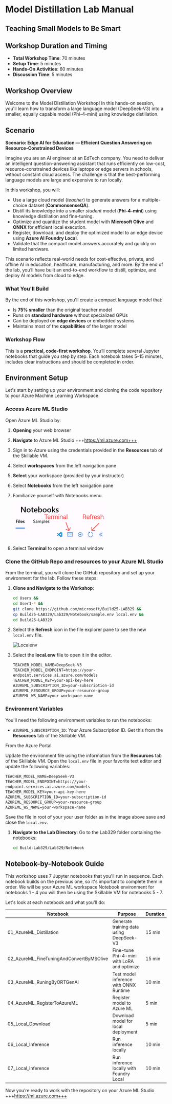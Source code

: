 # Model Distillation Lab Manual

## Teaching Small Models to Be Smart

## Workshop Duration and Timing
- **Total Workshop Time**: 70 minutes
- **Setup Time**: 5 minutes
- **Hands-On Activities**: 60 minutes
- **Discussion Time**: 5 minutes

## Workshop Overview

Welcome to the Model Distillation Workshop! In this hands-on session, you'll learn how to transform a large language model (DeepSeek-V3) into a smaller, equally capable model (Phi-4-mini) using knowledge distillation.

## Scenario

**Scenario: Edge AI for Education — Efficient Question Answering on Resource-Constrained Devices**

Imagine you are an AI engineer at an EdTech company. You need to deliver an intelligent question-answering assistant that runs efficiently on low-cost, resource-constrained devices like laptops or edge servers in schools, without constant cloud access. The challenge is that the best-performing language models are large and expensive to run locally.

In this workshop, you will:

- Use a large cloud model (*teacher*) to generate answers for a multiple-choice dataset (**CommonsenseQA**).
- Distill its knowledge into a smaller *student* model (**Phi-4-mini**) using knowledge distillation and fine-tuning.
- Optimize and quantize the student model with **Microsoft Olive** and **ONNX** for efficient local execution.
- Register, download, and deploy the optimized model to an edge device using **Azure AI Foundry Local**.
- Validate that the compact model answers accurately and quickly on limited hardware.

This scenario reflects real-world needs for cost-effective, private, and offline AI in education, healthcare, manufacturing, and more. By the end of the lab, you’ll have built an end-to-end workflow to distill, optimize, and deploy AI models from cloud to edge.

### What You'll Build

By the end of this workshop, you'll create a compact language model that:

- Is **75% smaller** than the original teacher model
- Runs on **standard hardware** without specialized GPUs
- Can be deployed on **edge devices** or embedded systems
- Maintains most of the **capabilities** of the larger model

### Workshop Flow

This is a **practical, code-first workshop**. You’ll complete several Jupyter notebooks that guide you step by step. Each notebook takes 5–15 minutes, includes clear instructions and should be completed in order.

## Environment Setup

Let's start by setting up your environment and cloning the code repository to your Azure Machine Learning Workspace.

### Access Azure ML Studio

Open Azure ML Studio by:

1. **Opening** your web browser
1. **Navigate** to Azure ML Studio +++https://ml.azure.com+++
2. Sign in to Azure using the credentials provided in the **Resources** tab of the Skillable VM.
3. Select **workspaces** from the left navigation pane
4. **Select** your workspace (provided by your instructor)
5. Select **Notebooks** from the left navigation pane
6. Familiarize yourself with Notebooks menu.

   ![Notebooks](./images/Notebooks_Menu.png)

7. Select **Terminal** to open a terminal window

### Clone the GitHub Repo and resources to your Azure ML Studio

From the terminal, you will clone the GitHub repository and set up your environment for the lab. Follow these steps:

1. **Clone and Navigate to the Workshop**: 

      ```bash
      cd Users &&
      cd User1-* &&
      git clone https://github.com/microsoft/Build25-LAB329 &&
      cp Build25-LAB329/Lab329/Notebook/sample.env local.env &&
      cd Build25-LAB329
      ```

2. Select the **Refresh** icon in the file explorer pane to see the new `local.env` file.

      ![Localenv](./images/update-env.png)

3. Select the **local.env** file to open it in the editor.

      ```text
      TEACHER_MODEL_NAME=DeepSeek-V3
      TEACHER_MODEL_ENDPOINT=https://your-endpoint.services.ai.azure.com/models
      TEACHER_MODEL_KEY=your-api-key-here
      AZUREML_SUBSCRIPTION_ID=your-subscription-id
      AZUREML_RESOURCE_GROUP=your-resource-group
      AZUREML_WS_NAME=your-workspace-name
      ```


### Environment Variables

You'll need the following environment variables to run the notebooks:

- `AZUREML_SUBSCRIPTION_ID`: Your Azure Subscription ID. Get this from the **Resources** tab of the Skillable VM.

From the Azure Portal





<!-- We provide a `sample.env` file in the `notebooks` folder you will need to create a `local.env` file and save this to your user folder

![Localenv](./images/localenv.png) -->

Update the environment file using the information from the **Resources** tab of the Skillable VM. Open the `local.env` file in your favorite text editor and update the following variables:

```
TEACHER_MODEL_NAME=DeepSeek-V3
TEACHER_MODEL_ENDPOINT=https://your-endpoint.services.ai.azure.com/models
TEACHER_MODEL_KEY=your-api-key-here
AZUREML_SUBSCRIPTION_ID=your-subscription-id
AZUREML_RESOURCE_GROUP=your-resource-group
AZUREML_WS_NAME=your-workspace-name
```

Save the file in root of your your user folder as in the image above save and close the `local.env`.


1. **Navigate to the Lab Directory**: Go to the Lab329 folder containing the notebooks:
   ```bash
   cd Build-Lab329/Lab329/Notebook
   ```

## Notebook-by-Notebook Guide

This workshop uses 7 Jupyter notebooks that you'll run in sequence. Each notebook builds on the previous one, so it's important to complete them in order. We will be your Azure ML workspace Notebook environment for notebooks 1 - 4 you will then be using the Skillable VM for notebooks 5 - 7.

Let's look at each notebook and what you'll do:

| Notebook                                 | Purpose                                     | Duration |
| ---------------------------------------- | ------------------------------------------- | -------- |
| 01_AzureML_Distillation                  | Generate training data using DeepSeek-V3    | 15 min   |
| 02_AzureML_FineTuningAndConvertByMSOlive | Fine-tune Phi-4-mini with LoRA and optimize | 15 min   |
| 03_AzureML_RuningByORTGenAI              | Test model inference with ONNX Runtime      | 10 min   |
| 04_AzureML_RegisterToAzureML             | Register model to Azure ML                  | 5 min    |
| 05_Local_Download                        | Download model for local deployment         | 5 min    |
| 06_Local_Inference                       | Run inference locally                       | 10 min   |
| 07_Local_Inference                       | Run inference locally with Foundry Local    | 10 min   |

Now you’re ready to work with the repository on your Azure ML Studio +++https://ml.azure.com+++
